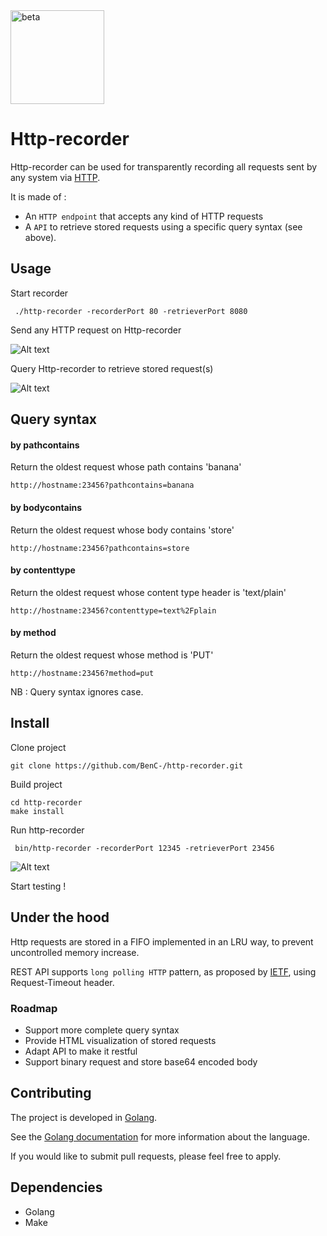 <img src="http://www.ucd.ie/building/resource/buttons/beta.gif" alt="beta" style="width: 150px;align:center;"/>

# Http-recorder

Http-recorder can be used for transparently recording all requests sent by any system via [HTTP](http://tools.ietf.org/html/).

It is made of :
* An `HTTP endpoint` that accepts any kind of HTTP requests
* A `API` to retrieve stored requests using a specific query syntax (see above).

## Usage

Start recorder

     ./http-recorder -recorderPort 80 -retrieverPort 8080

Send any HTTP request on Http-recorder

![Alt text](https://cloud.githubusercontent.com/assets/3688186/7613711/a88451b4-f992-11e4-8043-f58fa74c4c73.png "any request")

Query Http-recorder to retrieve stored request(s)

![Alt text](https://cloud.githubusercontent.com/assets/3688186/7613728/bc818812-f992-11e4-9e57-5190d38dc2a6.png "query request")


## Query syntax


#### by pathcontains
Return the oldest request whose path contains 'banana'

    http://hostname:23456?pathcontains=banana

#### by bodycontains
Return the oldest request whose body contains 'store'

    http://hostname:23456?pathcontains=store

#### by contenttype
Return the oldest request whose content type header is 'text/plain'

    http://hostname:23456?contenttype=text%2Fplain

#### by method
Return the oldest request whose method is 'PUT'

    http://hostname:23456?method=put


NB : Query syntax ignores case.	

## Install

Clone project

    git clone https://github.com/BenC-/http-recorder.git

Build project

    cd http-recorder
    make install

Run http-recorder

     bin/http-recorder -recorderPort 12345 -retrieverPort 23456


![Alt text](https://cloud.githubusercontent.com/assets/3688186/7613417/e5d9c12c-f990-11e4-81ac-168327735bef.png "http-recorder")


Start testing !


## Under the hood

Http requests are stored in a FIFO implemented in an LRU way, to prevent uncontrolled memory increase.

REST API supports `long polling HTTP` pattern, as proposed by [IETF](https://tools.ietf.org/id/draft-thomson-hybi-http-timeout-00.xml), using Request-Timeout header.

### Roadmap
* Support more complete query syntax
* Provide HTML visualization of stored requests
* Adapt API to make it restful
* Support binary request and store base64 encoded body


## Contributing

The project is developed in [Golang](http://golang.org/).

See the [Golang documentation](https://golang.org/doc/) for more information about the language.

If you would like to submit pull requests, please feel free to apply.

## Dependencies

* Golang
* Make 
